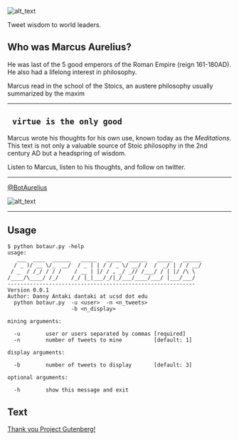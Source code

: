 ![alt_text](https://raw.githubusercontent.com/dantaki/Marcus-Aurelius-Bot/master/img/title.png)

Tweet wisdom to world leaders.

## Who was Marcus Aurelius?

He was last of the 5 good emperors of the Roman Empire (reign 161-180AD). He also had a lifelong interest in philosophy. 

Marcus read in the school of the Stoics, an austere philosophy usually summarized by the maxim

---
` virtue is the only good`
---

Marcus wrote his thoughts for his own use, known today as the *Meditations*. This text is not only a valuable source of Stoic philosophy in the 2nd century AD but a headspring of wisdom.

Listen to Marcus, listen to his thoughts, and follow on twitter.

------

[@BotAurelius]( https://twitter.com/BotAurelius)

![alt_text](https://raw.githubusercontent.com/dantaki/Marcus-Aurelius-Bot/master/img/maurelius.png)

-------

## Usage

```
$ python botaur.py -help
usage:
   ___  ____  ______   _____   _____  ______   _____   ______
  / _ )/ __ \/_  __/  / _ | | / / _ \/ __/ /  /  _/ | / / __/
 / _  / /_/ / / /    / __ | |/ / , _/ _// /___/ / | |/ /\ \
/____/\____/ /_/    /_/ |_|___/_/|_/___/____/___/ |___/___/
-----------------------------------------------------------
Version 0.0.1
Author: Danny Antaki dantaki at ucsd dot edu
  python botaur.py  -u <user>  -n <n_tweets> 
                    -b <n_display>

mining arguments:

  -u        user or users separated by commas [required]
  -n        number of tweets to mine          [default: 1]

display arguments:

  -b        number of tweets to display       [default: 3]

optional arguments:

  -h        show this message and exit
```

## Text

[Thank you Project Gutenberg!](http://www.gutenberg.org/ebooks/55317.txt.utf-8)

